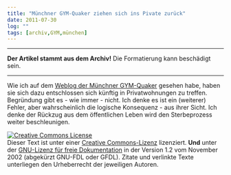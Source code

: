 ```yaml
---
title: "Münchner GYM-Quaker ziehen sich ins Pivate zurück"
date: 2011-07-30
log: ""
tags: [archiv,GYM,münchen]
---
```

<hr><b>Der Artikel stammt aus dem Archiv!</b> Die Formatierung kann beschädigt sein.<hr>

Wie ich auf dem <a href="http://munichquakers.blogspot.com/">Weblog der Münchner GYM-Quaker</a> gesehen habe, haben sie sich dazu entschlossen sich künftig in Privatwohnungen zu treffen. Begründung gibt es - wie immer - nicht. Ich denke es ist ein (weiterer) Fehler, aber wahrscheinlich die logische Konsequenz - aus ihrer Sicht.  Ich denke der Rückzug aus dem öffentlichen Leben wird den Sterbeprozess weiter beschleunigen. 


<a href="http://creativecommons.org/licenses/by-sa/3.0/de/" rel="license"><img src="http://i.creativecommons.org/l/by-sa/3.0/de/88x31.png" style="border-width: 0pt;" alt="Creative Commons License" /></a><br />
Dieser <span rel="dc:type" href="http://purl.org/dc/dcmitype/Text" xmlns:dc="http://purl.org/dc/elements/1.1/">Text</span> ist unter einer <a href="http://creativecommons.org/licenses/by-sa/3.0/de/" rel="license">Creative Commons-Lizenz</a> lizenziert. <b>Und</b> unter der <a href="http://de.wikipedia.org/wiki/GFDL">GNU-Lizenz f&uuml;r freie Dokumentation</a> in der Version 1.2 vom November 2002 (abgek&uuml;rzt GNU-FDL oder GFDL). Zitate und verlinkte Texte unterliegen den Urheberrecht der jeweiligen Autoren.

